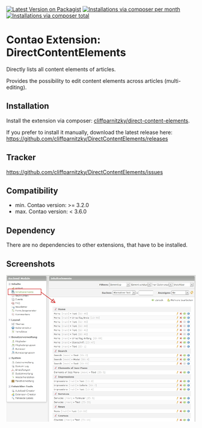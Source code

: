 [![Latest Version on Packagist](http://img.shields.io/packagist/v/cliffparnitzky/direct-content-elements.svg?style=flat)](https://packagist.org/packages/cliffparnitzky/direct-content-elements)
[![Installations via composer per month](http://img.shields.io/packagist/dm/cliffparnitzky/direct-content-elements.svg?style=flat)](https://packagist.org/packages/cliffparnitzky/direct-content-elements)
[![Installations via composer total](http://img.shields.io/packagist/dt/cliffparnitzky/direct-content-elements.svg?style=flat)](https://packagist.org/packages/cliffparnitzky/direct-content-elements)

Contao Extension: DirectContentElements
=======================================

Directly lists all content elements of articles.

Provides the possibility to edit content elements across articles (multi-editing).


Installation
------------

Install the extension via composer: [cliffparnitzky/direct-content-elements](https://packagist.org/packages/cliffparnitzky/direct-content-elements).

If you prefer to install it manually, download the latest release here: https://github.com/cliffparnitzky/DirectContentElements/releases


Tracker
-------

https://github.com/cliffparnitzky/DirectContentElements/issues


Compatibility
-------------

- min. Contao version: >= 3.2.0
- max. Contao version: <  3.6.0


Dependency
----------

There are no dependencies to other extensions, that have to be installed.


Screenshots
-----------

![Screenshot: Backend view](screenshot.jpg)